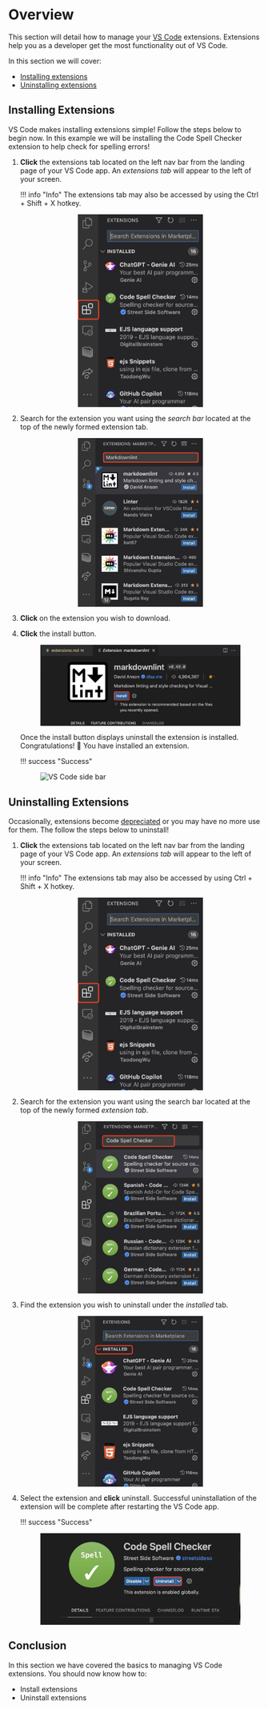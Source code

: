 # Overview

This section will detail how to manage your [VS Code](https://code.visualstudio.com/learn) extensions. Extensions help you as a developer get the most functionality out of VS Code.

In this section we will cover:

- [Installing extensions](./extensions.md#installing-extensions)
- [Uninstalling extensions](./extensions.md#uninstalling-extensions)

## Installing Extensions

VS Code makes installing extensions simple! Follow the steps below to begin now. In this example we will be installing the Code Spell Checker extension to help check for spelling errors!

1. **Click** the extensions tab located on the left nav bar from the landing page of your VS Code app. An _extensions tab_ will appear to the left of your screen.


    !!! info "Info"
        The extensions tab may also be accessed by using the Ctrl + Shift + X hotkey.

    <figure markdown>  
        <img src="../images/extension1.jpg" alt="VS Code side bar" style="display: block;margin-left: auto;margin-right: auto; max-width: 250px">
    </figure>


2. Search for the extension you want using the _search bar_ located at the top of the newly formed extension tab.

    <figure markdown>
        <img src="../images/extension3.jpg" alt="VS Code side bar" style="display: block;margin-left: auto;margin-right: auto; max-width: 250px">
    </figure>

3. **Click** on the extension you wish to download.

4. **Click** the install button.

    <figure markdown>
        <img src="../images/extension2.jpg" alt="VS Code side bar" style="display: block;margin-left: auto;margin-right: auto; max-width: 400px">
    </figure>

    Once the install button displays uninstall the extension is installed. Congratulations! 🎉 You have installed an extension.

    !!! success "Success"
        <figure markdown>
            <img src="../images/success_install.jpg" alt="VS Code side bar" style="display: block;margin-left: auto;margin-right: auto; max-width: 400px">
        </figure>


## Uninstalling Extensions

Occasionally, extensions become [depreciated](https://code.visualstudio.com/updates/v1_76) or you may have no more use for them. The follow the steps below to uninstall!

1. **Click** the extensions tab located on the left nav bar from the landing page of your VS Code app. An _extensions tab_ will appear to the left of your screen.

    !!! info "Info"
        The extensions tab may also be accessed by using Ctrl + Shift + X hotkey.

    <figure markdown>
        <img src="../images/extension1.jpg" alt="VS Code side bar" style="display: block;margin-left: auto;margin-right: auto; max-width: 250px">
    </figure>

2. Search for the extension you want using the search bar located at the top of the newly formed _extension tab_.

    <figure markdown>
        <img src="../images/extension4.jpg" alt="VS Code side bar" style="display: block;margin-left: auto;margin-right: auto; max-width: 250px">
    </figure>

3. Find the extension you wish to uninstall under the _installed_ tab.

    <figure markdown>
        <img src="../images/extension5.jpg" alt="VS Code side bar" style="display: block;margin-left: auto;margin-right: auto; max-width: 250px">
    </figure>

4. Select the extension and **click** uninstall. Successful uninstallation of the extension will be complete after restarting the VS Code app.

    !!! success "Success"
        <figure markdown>
            <img src="../images/extension6.jpg" alt="VS Code side bar" style="display: block;margin-left: auto;margin-right: auto; max-width: 400px">
        </figure>

## Conclusion

In this section we have covered the basics to managing VS Code extensions. You should now know how to:

- Install extensions
- Uninstall extensions